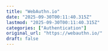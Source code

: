 ```yaml
---
title: "WebAuthn.io"
date: "2025-09-30T00:11:40.315Z"
lastmod: "2025-09-30T00:11:40.315Z"
categories: ["Authentication"]
original_url: "https://webauthn.io/"
draft: false
---
```

